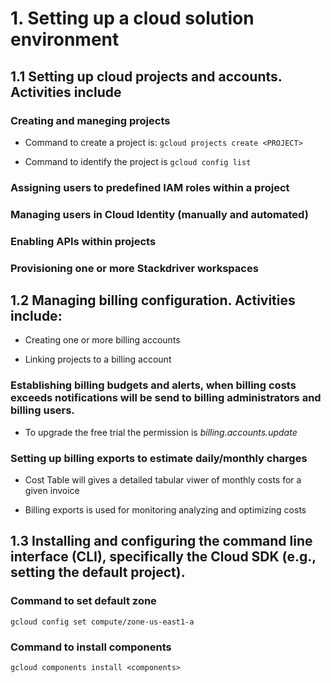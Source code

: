 # 1. Setting up a cloud solution environment

## 1.1 Setting up cloud projects and accounts. Activities include

### Creating and maneging projects

- Command to create a project is: `gcloud projects create <PROJECT>`

- Command to identify the project is `gcloud config list`

### Assigning users to predefined IAM roles within a project

### Managing users in Cloud Identity (manually and automated)

### Enabling APIs within projects

### Provisioning one or more Stackdriver workspaces

## 1.2 Managing billing configuration. Activities include:

- Creating one or more billing accounts

- Linking projects to a billing account

### Establishing billing budgets and alerts, when billing costs exceeds notifications will be send to billing administrators and billing users.

- To upgrade the free trial the permission is _billing.accounts.update_

### Setting up billing exports to estimate daily/monthly charges

- Cost Table will gives a detailed tabular viwer of monthly costs for a given invoice

- Billing exports is used for monitoring analyzing and optimizing costs

## 1.3 Installing and configuring the command line interface (CLI), specifically the Cloud SDK (e.g., setting the default project).

### Command to set default zone

`gcloud config set compute/zone-us-east1-a`

### Command to install components

`gcloud components install <components>`
